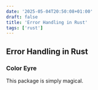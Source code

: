 ```yaml
---
date: '2025-05-04T20:50:08+01:00'
draft: false
title: 'Error Handling in Rust'
tags: ['rust']
---
```


## Error Handling in Rust

### Color Eyre 

This package is simply magical.

